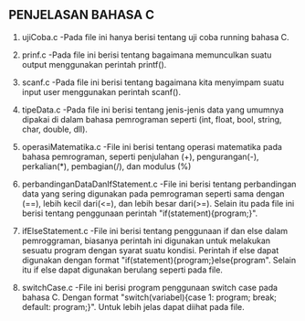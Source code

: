 ## PENJELASAN BAHASA C ##

1. ujiCoba.c
-Pada file ini hanya berisi tentang uji coba running bahasa C.

2. prinf.c
-Pada file ini berisi tentang bagaimana memunculkan suatu output menggunakan perintah printf().

3. scanf.c
-Pada file ini berisi tentang bagaimana kita menyimpam suatu input user menggunakan perintah scanf().

4. tipeData.c
-Pada file ini berisi tentang jenis-jenis data yang umumnya dipakai di dalam bahasa pemrograman seperti (int, float, bool, string, char, double, dll).

5. operasiMatematika.c
-File ini berisi tentang operasi matematika pada bahasa pemrograman, seperti penjulahan (+), pengurangan(-), perkalian(*), pembagian(/), dan modulus (%)

6. perbandinganDataDanIfStatement.c
-File ini berisi tentang perbandingan data yang sering digunakan pada pemrograman seperti sama dengan (==), lebih kecil dari(<=), dan lebih besar dari(>=). Selain itu pada file ini berisi tentang penggunaan perintah "if(statement){program;}".

7. ifElseStatement.c
-File ini berisi tentang penggunaan if dan else dalam pemroggraman, biasanya perintah ini digunakan untuk melakukan sesuatu program dengan syarat suatu kondisi. Perintah if else dapat digunakan dengan format "if(statement){program;}else{program". Selain itu if else dapat digunakan berulang seperti pada file.

8. switchCase.c
-File ini berisi program penggunaan switch case pada bahasa C. Dengan format "switch(variabel){case 1: program; break; default: program;}". Untuk lebih jelas dapat diihat pada file.
